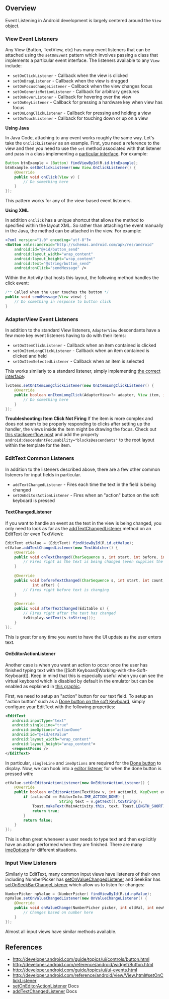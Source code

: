 ## Overview

Event Listening in Android development is largely centered around the `View` object. 

### View Event Listeners

Any View (Button, TextView, etc) has many event listeners that can be attached using the `setOnEvent` pattern which involves passing a class that implements a particular event interface. The listeners available to any `View` include:

 * `setOnClickListener` - Callback when the view is clicked
 * `setOnDragListener` - Callback when the view is dragged
 * `setOnFocusChangeListener` - Callback when the view changes focus
 * `setOnGenericMotionListener` - Callback for arbitrary gestures
 * `setOnHoverListener` - Callback for hovering over the view
 * `setOnKeyListener` - Callback for pressing a hardware key when view has focus
 * `setOnLongClickListener` - Callback for pressing and holding a view
 * `setOnTouchListener` - Callback for touching down or up on a view


**Using Java**

In Java Code, attaching to any event works roughly the same way. Let's take the `OnClickListener` as an example. First, you need a reference to the view and then you need to use the `set` method associated with that listener and pass in a class implementing a [particular interface](http://developer.android.com/reference/android/view/View.OnClickListener.html). For example:

```java
Button btnExample = (Button) findViewById(R.id.btnExample);
btnExample.setOnClickListener(new View.OnClickListener() {
    @Override
    public void onClick(View v) {
        // Do something here	
    }
});
```

This pattern works for any of the view-based event listeners.

**Using XML**

In addition `onClick` has a unique shortcut that allows the method to specified within the layout XML. So rather than attaching the event manually in the Java, the method can be attached in the view. For example:

```xml
<?xml version="1.0" encoding="utf-8"?>
<Button xmlns:android="http://schemas.android.com/apk/res/android"
    android:id="@+id/button_send"
    android:layout_width="wrap_content"
    android:layout_height="wrap_content"
    android:text="@string/button_send"
    android:onClick="sendMessage" />
```

Within the Activity that hosts this layout, the following method handles the click event:

```java
/** Called when the user touches the button */
public void sendMessage(View view) {
    // Do something in response to button click
}
```

### AdapterView Event Listeners

In addition to the standard View listeners, `AdapterView` descendants have a few more key event listeners having to do with their items:

 * `setOnItemClickListener` - Callback when an item contained is clicked
 * `setOnItemLongClickListener` - Callback when an item contained is clicked and held
 * `setOnItemSelectedListener` - Callback when an item is selected

This works similarly to a standard listener, simply implementing [the correct interface](http://developer.android.com/reference/android/widget/AdapterView.OnItemLongClickListener.html):

```java
lvItems.setOnItemLongClickListener(new OnItemLongClickListener() {
    @Override
    public boolean onItemLongClick(AdapterView<?> adapter, View item, int pos, long rowId) {
        // Do something here
    }
});
```

**Troubleshooting: Item Click Not Firing** If the item is more complex and does not seem to be properly responding to clicks after setting up the handler, the views inside the item might be drawing the focus. Check out [this stackoverflow post](http://stackoverflow.com/questions/6703390/listview-setonitemclicklistener-not-working-by-adding-button) and add the property `android:descendantFocusability="blocksDescendants"` to the root layout within the template for the item. 

### EditText Common Listeners

In addition to the listeners described above, there are a few other common listeners for input fields in particular. 

 * `addTextChangedListener` - Fires each time the text in the field is being changed
 * `setOnEditorActionListener` - Fires when an "action" button on the soft keyboard is pressed

#### TextChangedListener

If you want to handle an event as the text in the view is being changed, you only need to look as far as the [addTextChangedListener](http://developer.android.com/reference/android/widget/TextView.html#addTextChangedListener\(android.text.TextWatcher\)) method on an EditText (or even TextView):

```java
EditText etValue = (EditText) findViewById(R.id.etValue);
etValue.addTextChangedListener(new TextWatcher() {
	@Override
	public void onTextChanged(CharSequence s, int start, int before, int count) {
		// Fires right as the text is being changed (even supplies the range of text)
	}
	
	@Override
	public void beforeTextChanged(CharSequence s, int start, int count,
			int after) {
		// Fires right before text is changing
	}
	
	@Override
	public void afterTextChanged(Editable s) {
		// Fires right after the text has changed
		tvDisplay.setText(s.toString());
	}
});
```

This is great for any time you want to have the UI update as the user enters text.

#### OnEditorActionListener

Another case is when you want an action to occur once the user has finished typing text with the [[Soft Keyboard|Working-with-the-Soft-Keyboard]]. Keep in mind that this is especially useful when you can see the virtual keyboard which is disabled by default in the emulator but can be enabled as explained in [this graphic](http://imgur.com/a/kf1s9).

First, we need to setup an "action" button for our text field. To setup an "action button" such as a [Done  button on the soft Keyboard](http://imgur.com/WAwMn9k.png), simply configure your EditText with the following properties:

```xml
<EditText
   android:inputType="text"
   android:singleLine="true"
   android:imeOptions="actionDone"
   android:id="@+id/etValue"
   android:layout_width="wrap_content"
   android:layout_height="wrap_content">
   <requestFocus />
</EditText>
```

In particular, `singleLine` and `imeOptions` are required for the [Done button](http://imgur.com/WAwMn9k.png) to display. Now, we can hook into a [editor listener](http://developer.android.com/reference/android/widget/TextView.html#setOnEditorActionListener\(android.widget.TextView.OnEditorActionListener\)) for when the done button is pressed with:

```java
etValue.setOnEditorActionListener(new OnEditorActionListener() {
	@Override
	public boolean onEditorAction(TextView v, int actionId, KeyEvent event) {
		if (actionId == EditorInfo.IME_ACTION_DONE) {
                        String text = v.getText().toString();
			Toast.makeText(MainActivity.this, text, Toast.LENGTH_SHORT).show();
			return true;
		}
		return false;
	}
});
```

This is often great whenever a user needs to type text and then explicitly have an action performed when they are finished. There are many [imeOptions](http://developer.android.com/reference/android/widget/TextView.html#attr_android:imeOptions) for different situations.

### Input View Listeners

Similarly to EditText, many common input views have listeners of their own including NumberPicker has [setOnValueChangedListener](http://developer.android.com/reference/android/widget/NumberPicker.html#setOnValueChangedListener\(android.widget.NumberPicker.OnValueChangeListener\)) and SeekBar has [setOnSeekBarChangeListener](http://developer.android.com/reference/android/widget/SeekBar.html#setOnSeekBarChangeListener\(android.widget.SeekBar.OnSeekBarChangeListener\)) which allow us to listen for changes:

```java
NumberPicker npValue = (NumberPicker) findViewById(R.id.npValue);
npValue.setOnValueChangedListener(new OnValueChangeListener() {
	@Override
	public void onValueChange(NumberPicker picker, int oldVal, int newVal) {
		// Changes based on number here
	}
});
```

Almost all input views have similar methods available.

## References

 * <http://developer.android.com/guide/topics/ui/controls/button.html>
 * <http://developer.android.com/reference/android/widget/Button.html>
 * <http://developer.android.com/guide/topics/ui/ui-events.html>
 * <http://developer.android.com/reference/android/view/View.html#setOnClickListener>
 * [setOnEditorActionListener](http://developer.android.com/reference/android/widget/TextView.html#setOnEditorActionListener\(android.widget.TextView.OnEditorActionListener\)) Docs
 * [addTextChangedListener](http://developer.android.com/reference/android/widget/TextView.html#addTextChangedListener\(android.text.TextWatcher\)) Docs